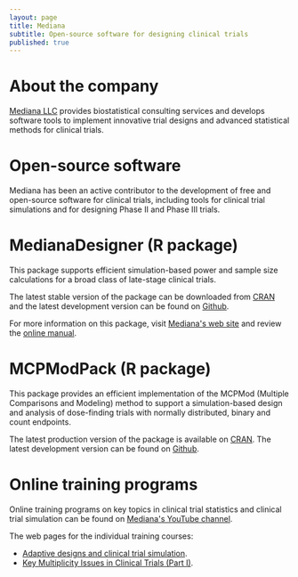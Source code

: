 ```yaml
---
layout: page
title: Mediana
subtitle: Open-source software for designing clinical trials
published: true
---
```


# About the company

[Mediana LLC](http://www.mediana.us) provides biostatistical consulting services and develops software tools to implement innovative trial designs and advanced statistical methods for clinical trials.

# Open-source software

Mediana has been an active contributor to the development of free and open-source software for clinical trials, including tools for clinical trial simulations and for designing Phase II and Phase III trials. 

# MedianaDesigner (R package)

This package supports efficient simulation-based power and sample size calculations for a broad class of late-stage clinical trials. 

The latest stable version of the package can be downloaded from [CRAN](https://cran.r-project.org/web/packages/MedianaDesigner/index.html) and the latest development version can be found on [Github](https://github.com/medianasoft/MedianaDesigner). 

For more information on this package, visit [Mediana's web site](http://www.mediana.us/free-software) and review the [online manual](https://medianasoft.github.io/MedianaDesigner). 

# MCPModPack (R package)

This package provides an efficient implementation of the MCPMod (Multiple Comparisons and Modeling) method to support a simulation-based design and analysis of dose-finding trials with normally distributed, binary and count endpoints.

The latest production version of the package is available on [CRAN](https://cran.r-project.org/web/packages/MCPModPack/index.html).  The latest development version can be found on [Github](https://github.com/medianainc/MCPModPack).

# Online training programs

Online training programs on key topics in clinical trial statistics and clinical trial simulation can be found on [Mediana's YouTube channel](https://www.youtube.com/channel/UCAQUAsQxxnzje4rEdJ4870Q). 

The web pages for the individual training courses:

* [Adaptive designs and clinical trial simulation](https://medianasoft.github.io/AdaptiveDesignTraining).
* [Key Multiplicity Issues in Clinical Trials (Part I)](https://medianasoft.github.io/MultiplicityTrainingPartI).


